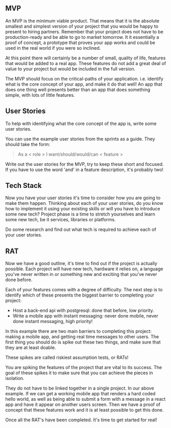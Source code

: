 ## MVP

An MVP is the minimum viable product. That means that it is the absolute smallest and simplest version of your project that you would be happy to present to hiring partners. Remember that your project does not have to be production-ready and be able to go to market tomorrow. It it essentially a proof of concept, a prototype that proves your app works and could be used in the real world if you were so inclined.

At this point there will certainly be a number of small, quality of life, features that would be added to a real app. These features do not add a great deal of value to your project but would be included in the full version.

The MVP should focus on the critical-paths of your application. i.e. identify what is the core concept of your app, and make it do that well! An app that does one thing well presents better than an app that does something simple, with lots of little features.

## User Stories

To help with identifying what the core concept of the app is, write some user stories.

You can use the example user stories from the sprints as a guide. They should take the form:

> As a < role > I want/should/would/can < feature >

Write out the user stories for the MVP, try to keep these short and focused. If you have to use the word 'and' in a feature description, it's probably two!

## Tech Stack

Now you have your user stories it's time to consider how you are going to make them happen. Thinking about each of your user stories, do you know how to implement it using your existing skills or will you have to introduce some new tech? Project phase is a time to stretch yourselves and learn some new tech, be it services, libraries or platforms.

Do some research and find out what tech is required to achieve each of your user stories.

## RAT

Now we have a good outline, it's time to find out if the project is actually possible. Each project will have new tech, hardware it relies on, a language you've never written in or something new and exciting that you've never done before.

Each of your features comes with a degree of difficulty. The next step is to identify which of these presents the biggest barrier to completing your project:

- Host a back-end api with postgresql: done that before, low priority.
- Write a mobile app with instant messaging: never done mobile, never done instant messaging, high priority!

In this example there are two main barriers to completing this project: making a mobile app, and getting real time messages to other users.
The first thing you should do is spike out these two things, and make sure that they are at least doable.

These spikes are called riskiest assumption tests, or RATs!

You are spiking the features of the project that are vital to its success. The goal of these spikes it to make sure that you can achieve the pieces in isolation.

They do not have to be linked together in a single project. In our above example. If we can get a working mobile app that renders a hard coded hello world, as well as being able to submit a form with a message in a react app and have it appear on another users screen. Then we have a proof of concept that these features work and it is at least possible to get this done.

Once all the RAT's have been completed. It's time to get started for real!
